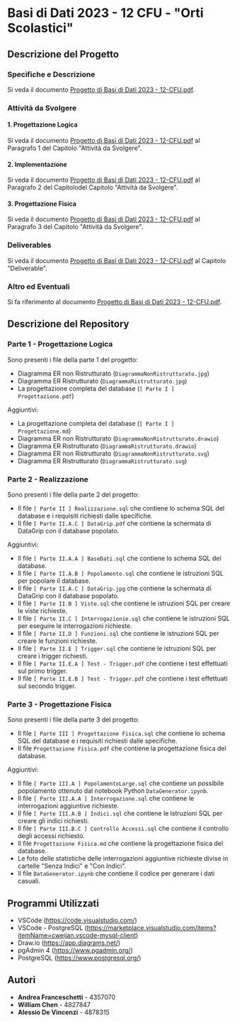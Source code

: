 # Basi di Dati 2023 - 12 CFU - "Orti Scolastici"

## Descrizione del Progetto

### Specifiche e Descrizione

Si veda il documento [Progetto di Basi di Dati 2023 - 12-CFU.pdf](Specifiche.pdf).

### Attività da Svolgere

#### 1. Progettazione Logica

Si veda il documento [Progetto di Basi di Dati 2023 - 12-CFU.pdf](Specifiche.pdf) al Paragrafo 1 del Capitolo "Attività da Svolgere".

#### 2. Implementazione

Si veda il documento [Progetto di Basi di Dati 2023 - 12-CFU.pdf](Specifiche.pdf) al Paragrafo 2 del Capitolodel Capitolo "Attività da Svolgere".

#### 3. Progettazione Fisica

Si veda il documento [Progetto di Basi di Dati 2023 - 12-CFU.pdf](Specifiche.pdf) al Paragrafo 3 del Capitolo "Attività da Svolgere".

### Deliverables

Si veda il documento [Progetto di Basi di Dati 2023 - 12-CFU.pdf](Specifiche.pdf) al Capitolo "Deliverable".

### Altro ed Eventuali

Si fa riferimento al documento [Progetto di Basi di Dati 2023 - 12-CFU.pdf](Specifiche.pdf).

<div style="page-break-after: always;"></div>

## Descrizione del Repository

### Parte 1 - Progettazione Logica

Sono presenti i file della parte 1 del progetto:

- Diagramma ER non Ristrutturato (`DiagrammaNonRistrutturato.jpg`)
- Diagramma ER Ristrutturato (`DiagrammaRistrutturato.jpg`)
- La progettazione completa del database (`[ Parte I ] Progettazione.pdf`)

Aggiuntivi:

- La progettazione completa del database (`[ Parte I ] Progettazione.md`)
- Diagramma ER non Ristrutturato (`DiagrammaNonRistrutturato.drawio`)
- Diagramma ER Ristrutturato (`DiagrammaRistrutturato.drawio`)
- Diagramma ER non Ristrutturato (`DiagrammaNonRistrutturato.svg`)
- Diagramma ER Ristrutturato (`DiagrammaRistrutturato.svg`)

### Parte 2 - Realizzazione

Sono presenti i file della parte 2 del progetto:

- Il file `[ Parte II ] Realizzazione.sql` che contiene lo schema SQL del database e i requisiti richiesti dalle specifiche.
- Il file `[ Parte II.A.C ] DataGrip.pdf` che contiene la schermata di DataGrip con il database popolato.

Aggiuntivi:

- Il file `[ Parte II.A.A ] BaseDati.sql` che contiene lo schema SQL del database.
- Il file `[ Parte II.A.B ] Popolamento.sql` che contiene le istruzioni SQL per popolare il database.
- Il file `[ Parte II.A.C ] DataGrip.jpg` che contiene la schermata di DataGrip con il database popolato.
- Il file `[ Parte II.B ] Viste.sql` che contiene le istruzioni SQL per creare le viste richieste.
- Il file `[ Parte II.C ] Interrogazionie.sql` che contiene le istruzioni SQL per eseguire le interrogazioni richieste.
- Il file `[ Parte II.D ] Funzioni.sql` che contiene le istruzioni SQL per creare le funzioni richieste.
- Il file `[ Parte II.E ] Trigger.sql` che contiene le istruzioni SQL per creare i trigger richiesti.
- Il file `[ Parte II.E.A ] Test - Trigger.pdf` che contiene i test effettuati sul primo trigger.
- Il file `[ Parte II.E.B ] Test - Trigger.pdf` che contiene i test effettuati sul secondo trigger.

### Parte 3 - Progettazione Fisica

Sono presenti i file della parte 3 del progetto:

- Il file `[ Parte III ] Progettazione Fisica.sql` che contiene lo schema SQL del database e i requisiti richiesti dalle specifiche.
- Il file `Progettazione Fisica.pdf` che contiene la progettazione fisica del database.

Aggiuntivi:

- Il file `[ Parte III.A ] PopolamentoLarge.sql` che contiene un possibile popolamento ottenuto dal notebook Python `DataGenerator.ipynb`.
- Il file `[ Parte III.A.A ] Interrogazione.sql` che contiene le interrogazioni aggiuntive richieste.
- Il file `[ Parte III.A.B ] Indici.sql` che contiene le istruzioni SQL per creare gli indici richiesti.
- Il file `[ Parte III.B.C ] Controllo Accessi.sql` che contiene il controllo degli accessi richiesto.
- Il file `Progettazione Fisica.md` che contiene la progettazione fisica del database.
- Le foto delle statistiche delle interrogazioni aggiuntive richieste divise in cartelle "Senza Indici" e "Con Indici".
- Il file `DataGenerator.ipynb` che contiene il codice per generare i dati casuali.

<div style="page-break-after: always;"></div>

## Programmi Utilizzati

- VSCode (https://code.visualstudio.com/) 
- VSCode - PostgreSQL (https://marketplace.visualstudio.com/items?itemName=cweijan.vscode-mysql-client)
- Draw.io (https://app.diagrams.net/)
- pgAdmin 4 (https://www.pgadmin.org/)
- PostgreSQL (https://www.postgresql.org/)

## Autori

- **Andrea Franceschetti** - 4357070
- **William Chen** - 4827847
- **Alessio De Vincenzi** - 4878315
